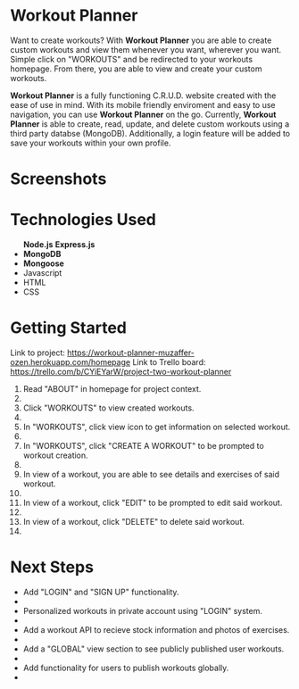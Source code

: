 # Workout Planner
Want to create workouts? With <b>Workout Planner</b> you are able to create custom workouts and view them whenever you want,
wherever you want. Simple click on "WORKOUTS" and be redirected to your workouts homepage. From there, you are able to view and create
your custom workouts. 

<b>Workout Planner</b> is a fully functioning C.R.U.D. website created with the ease of use in mind. With its mobile friendly enviroment 
and easy to use navigation, you can use <b>Workout Planner</b> on the go. Currently, <b>Workout Planner</b> is able to create, read, update, and delete custom workouts using a third party databse (MongoDB). Additionally, a login feature will be added to save your
workouts within your own profile.

# Screenshots

# Technologies Used
<ul>
  <b>Node.js</b>
  <b>Express.js</b>
  <li><b>MongoDB</b></li>
  <li><b>Mongoose</b></li>
  <li>Javascript</li>
  <li>HTML</li>
  <li>CSS</li>
  </ul>

# Getting Started
Link to project: https://workout-planner-muzaffer-ozen.herokuapp.com/homepage
Link to Trello board: https://trello.com/b/CYiEYarW/project-two-workout-planner
<ol>
  <li>Read "ABOUT" in homepage for project context.<li>
  <li>Click "WORKOUTS" to view created workouts.<li>
  <li>In "WORKOUTS", click view icon to get information on selected workout.<li>
  <li>In "WORKOUTS", click "CREATE A WORKOUT" to be prompted to workout creation.<li>
  <li>In view of a workout, you are able to see details and exercises of said workout.<li>
  <li>In view of a workout, click "EDIT" to be prompted to edit said workout.<li>
  <li>In view of a workout, click "DELETE" to delete said workout.<li>
  </ol>
  
 # Next Steps
 <ul>
  <li>Add "LOGIN" and "SIGN UP" functionality.<li>
  <li>Personalized workouts in private account using "LOGIN" system.<li>
  <li>Add a workout API to recieve stock information and photos of exercises.<li>
  <li>Add a "GLOBAL" view section to see publicly published user workouts.<li>
  <li>Add functionality for users to publish workouts globally.<li>
  </ul>

